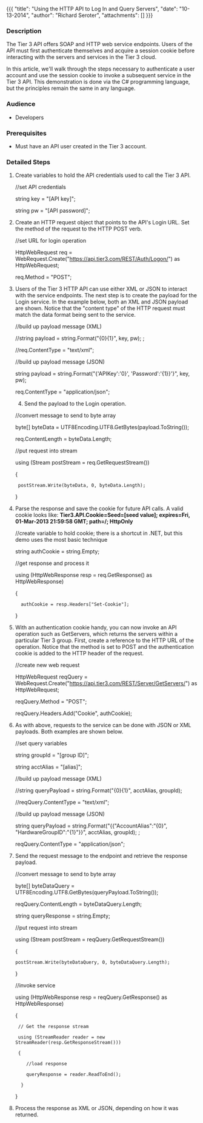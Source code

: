 {{{
  "title": "Using the HTTP API to Log In and Query Servers",
  "date": "10-13-2014",
  "author": "Richard Seroter",
  "attachments": []
}}}

### Description

The Tier 3 API offers SOAP and HTTP web service endpoints. Users of the API must first authenticate themselves and acquire a session cookie before interacting with the servers and services in the Tier 3 cloud.

In this article, we'll walk through the steps necessary to authenticate a user account and use the session cookie to invoke a subsequent service in the Tier 3 API. This demonstration is done via the C# programming language, but the principles remain the same in any language.

### Audience

- Developers

### Prerequisites

- Must have an API user created in the Tier 3 account.

### Detailed Steps

1. Create variables to hold the API credentials used to call the Tier 3 API.

    //set API credentials

    string key = "[API key]";

    string pw = "[API password]";

2. Create an HTTP request object that points to the API's Login URL. Set the method of the request to the HTTP POST verb.

    //set URL for login operation

    HttpWebRequest req = WebRequest.Create("https://api.tier3.com/REST/Auth/Logon/") as HttpWebRequest;

    req.Method = "POST";

3. Users of the Tier 3 HTTP API can use either XML or JSON to interact with the service endpoints. The next step is to create the payload for the Login service. In the example below, both an XML and JSON payload are shown. Notice that the "content type" of the HTTP request must match the data format being sent to the service.


    //build up payload message (XML)

    //string payload = string.Format("<LogonRequest><APIKey>{0}</APIKey><Password>{1}</Password></LogonRequest>", key, pw); ;

    //req.ContentType = "text/xml";

                

    //build up payload message (JSON)

    string payload = string.Format("{'APIKey':'0}', 'Password':'{1}}'}", key, pw);

    req.ContentType = "application/json";

    4. Send the payload to the Login operation.

    //convert message to send to byte array

    byte[] byteData = UTF8Encoding.UTF8.GetBytes(payload.ToString());

    req.ContentLength = byteData.Length;



    //put request into stream

    using (Stream postStream = req.GetRequestStream())

    {

        postStream.Write(byteData, 0, byteData.Length);

    }


4. Parse the response and save the cookie for future API calls. A valid cookie looks like: <strong>Tier3.API.Cookie=Seed=[seed value]; expires=Fri, 01-Mar-2013 21:59:58 GMT; path=/; HttpOnly</strong>

    //create variable to hold cookie; there is a shortcut in .NET, but this demo uses the most basic technique

    string authCookie = string.Empty;



    //get response and process it

    using (HttpWebResponse resp = req.GetResponse() as HttpWebResponse)

    {

         authCookie = resp.Headers["Set-Cookie"];

    }

5. With an authentication cookie handy, you can now invoke an API operation such as GetServers, which returns the servers within a particular Tier 3 group. First, create a reference to the HTTP URL of the operation. Notice that the method is set to POST and the authentication cookie is added to the HTTP header of the request.

    //create new web request

    HttpWebRequest reqQuery = WebRequest.Create("https://api.tier3.com/REST/Server/GetServers/") as HttpWebRequest;

    reqQuery.Method = "POST";

    reqQuery.Headers.Add("Cookie", authCookie);

6. As with above, requests to the service can be done with JSON or XML payloads. Both examples are shown below.

    //set query variables

    string groupId = "[group ID]";

    string acctAlias = "[alias]";



    //build up payload message (XML)

    //string queryPayload = string.Format("<GetServersRequest><AccountAlias>{0}</AccountAlias><HardwareGroupID>{1}</HardwareGroupID></GetServersRequest>", acctAlias, groupId);

    //reqQuery.ContentType = "text/xml";



    //build up payload message (JSON)

    string queryPayload = string.Format("{{\"AccountAlias\":\"{0}\", \"HardwareGroupID\":\"{1}\"}}", acctAlias, groupId); ;

    reqQuery.ContentType = "application/json";

7. Send the request message to the endpoint and retrieve the response payload.

    //convert message to send to byte array

    byte[] byteDataQuery = UTF8Encoding.UTF8.GetBytes(queryPayload.ToString());

    reqQuery.ContentLength = byteDataQuery.Length;



    string queryResponse = string.Empty;



    //put request into stream

    using (Stream postStream = reqQuery.GetRequestStream())

    {

       postStream.Write(byteDataQuery, 0, byteDataQuery.Length);

    }



    //invoke service

    using (HttpWebResponse resp = reqQuery.GetResponse() as HttpWebResponse)

    {

        // Get the response stream  

        using (StreamReader reader = new StreamReader(resp.GetResponseStream()))

        {

           //load response

           queryResponse = reader.ReadToEnd();

         }

    }

8. Process the response as XML or JSON, depending on how it was returned.

